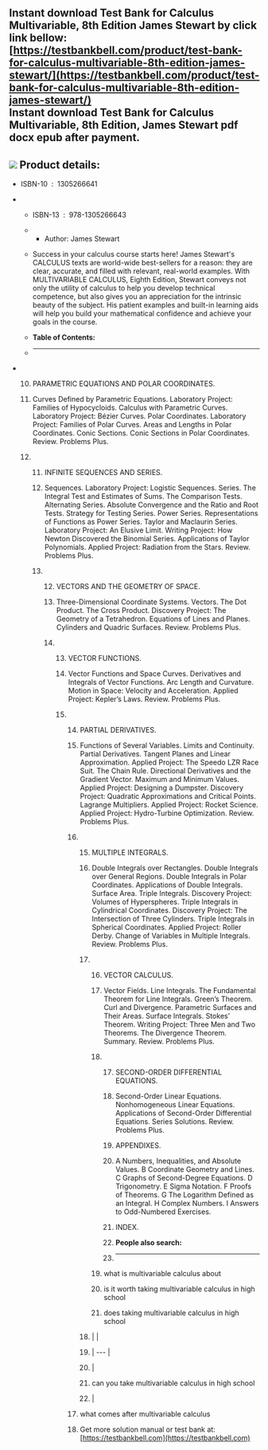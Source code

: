 Instant download **Test Bank for Calculus Multivariable, 8th Edition James Stewart** by click link bellow:  
[https://testbankbell.com/product/test-bank-for-calculus-multivariable-8th-edition-james-stewart/](https://testbankbell.com/product/test-bank-for-calculus-multivariable-8th-edition-james-stewart/)  
**Instant download Test Bank for Calculus Multivariable, 8th Edition, James Stewart pdf docx epub after payment.**
------------------------------------------------------------------------------------------------------------------


![](https://testbankbell.com/wp-content/uploads/2023/05/9781305266643_TestBank.jpg)
**Product details:**
--------------------


* ISBN-10 ‏ : ‎ 1305266641
* * ISBN-13 ‏ : ‎ 978-1305266643
  * * Author: James Stewart
   
  * Success in your calculus course starts here! James Stewart's CALCULUS texts are world-wide best-sellers for a reason: they are clear, accurate, and filled with relevant, real-world examples. With MULTIVARIABLE CALCULUS, Eighth Edition, Stewart conveys not only the utility of calculus to help you develop technical competence, but also gives you an appreciation for the intrinsic beauty of the subject. His patient examples and built-in learning aids will help you build your mathematical confidence and achieve your goals in the course.
  * **Table of Contents:**
  * ----------------------
 
* 10. PARAMETRIC EQUATIONS AND POLAR COORDINATES.
  11. Curves Defined by Parametric Equations. Laboratory Project: Families of Hypocycloids. Calculus with Parametric Curves. Laboratory Project: Bézier Curves. Polar Coordinates. Laboratory Project: Families of Polar Curves. Areas and Lengths in Polar Coordinates. Conic Sections. Conic Sections in Polar Coordinates. Review. Problems Plus.
 
  12. 11. INFINITE SEQUENCES AND SERIES.
      12. Sequences. Laboratory Project: Logistic Sequences. Series. The Integral Test and Estimates of Sums. The Comparison Tests. Alternating Series. Absolute Convergence and the Ratio and Root Tests. Strategy for Testing Series. Power Series. Representations of Functions as Power Series. Taylor and Maclaurin Series. Laboratory Project: An Elusive Limit. Writing Project: How Newton Discovered the Binomial Series. Applications of Taylor Polynomials. Applied Project: Radiation from the Stars. Review. Problems Plus.
     
      13. 12. VECTORS AND THE GEOMETRY OF SPACE.
          13. Three-Dimensional Coordinate Systems. Vectors. The Dot Product. The Cross Product. Discovery Project: The Geometry of a Tetrahedron. Equations of Lines and Planes. Cylinders and Quadric Surfaces. Review. Problems Plus.
         
          14. 13. VECTOR FUNCTIONS.
              14. Vector Functions and Space Curves. Derivatives and Integrals of Vector Functions. Arc Length and Curvature. Motion in Space: Velocity and Acceleration. Applied Project: Kepler’s Laws. Review. Problems Plus.
             
              15. 14. PARTIAL DERIVATIVES.
                  15. Functions of Several Variables. Limits and Continuity. Partial Derivatives. Tangent Planes and Linear Approximation. Applied Project: The Speedo LZR Race Suit. The Chain Rule. Directional Derivatives and the Gradient Vector. Maximum and Minimum Values. Applied Project: Designing a Dumpster. Discovery Project: Quadratic Approximations and Critical Points. Lagrange Multipliers. Applied Project: Rocket Science. Applied Project: Hydro-Turbine Optimization. Review. Problems Plus.
                 
                  16. 15. MULTIPLE INTEGRALS.
                      16. Double Integrals over Rectangles. Double Integrals over General Regions. Double Integrals in Polar Coordinates. Applications of Double Integrals. Surface Area. Triple Integrals. Discovery Project: Volumes of Hyperspheres. Triple Integrals in Cylindrical Coordinates. Discovery Project: The Intersection of Three Cylinders. Triple Integrals in Spherical Coordinates. Applied Project: Roller Derby. Change of Variables in Multiple Integrals. Review. Problems Plus.
                     
                      17. 16. VECTOR CALCULUS.
                          17. Vector Fields. Line Integrals. The Fundamental Theorem for Line Integrals. Green’s Theorem. Curl and Divergence. Parametric Surfaces and Their Areas. Surface Integrals. Stokes’ Theorem. Writing Project: Three Men and Two Theorems. The Divergence Theorem. Summary. Review. Problems Plus.
                         
                          18. 17. SECOND-ORDER DIFFERENTIAL EQUATIONS.
                              18. Second-Order Linear Equations. Nonhomogeneous Linear Equations. Applications of Second-Order Differential Equations. Series Solutions. Review. Problems Plus.
                             
                              19. APPENDIXES.
                             
                              20. A Numbers, Inequalities, and Absolute Values. B Coordinate Geometry and Lines. C Graphs of Second-Degree Equations. D Trigonometry. E Sigma Notation. F Proofs of Theorems. G The Logarithm Defined as an Integral. H Complex Numbers. I Answers to Odd-Numbered Exercises.
                             
                              21. INDEX.
                              22. **People also search:**
                              23. -----------------------
                             
                          19. what is multivariable calculus about
                         
                          20. is it worth taking multivariable calculus in high school
                         
                          21. does taking multivariable calculus in high school
                         
                      18. |  |
                      19. | --- |
                      20. |
                      21. can you take multivariable calculus in high school
                      22.  |
                     
                  17. what comes after multivariable calculus
                  18.  Get more solution manual or test bank at: [https://testbankbell.com](https://testbankbell.com)
